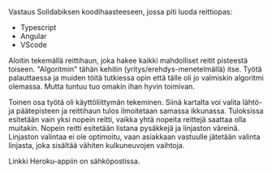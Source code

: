 Vastaus Solidabiksen koodihaasteeseen, jossa piti luoda reittiopas:

- Typescript
- Angular
- VScode

Aloitin tekemällä reittihaun, joka hakee kaikki mahdolliset reitit pisteestä toiseen. "Algoritmin" tähän kehitin (yritys/erehdys-menetelmällä) itse. Työtä palauttaessa ja muiden töitä tutkiessa opin että tälle oli jo valmiskin algoritmi olemassa. Mutta tuntuu tuo omakin ihan hyvin toimivan.

Toinen osa työtä oli käyttöliittymän tekeminen. Siinä kartalta voi valita lähtö- ja päätepisteen ja reittihaun tulos ilmoitetaan samassa ikkunassa. Tuloksissa esitetään vain yksi nopein reitti, vaikka yhtä nopeita reittejä saattaa olla muitakin. Nopein reitti esitetään listana pysäkkejä ja linjaston väreinä. Linjaston valintaa ei ole optimoitu, vaan asiakkaan vastuulle jätetään valinta linjasta, joka sisältää vähiten kulkuneuvojen vaihtoja.

Linkki Heroku-appiin on sähköpostissa.

